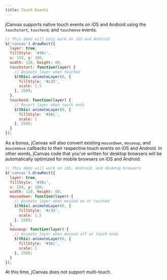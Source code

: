 ```yaml
---
title: Touch Events
---
```


jCanvas supports native touch events on iOS and Android using the `touchstart`, `touchend`, and `touchmove` events.

```javascript
// This demo will only work on iOS and Android
$('canvas').drawRect({
  layer: true,
  fillStyle: '#36c',
  x: 150, y: 100,
  width: 120, height: 80,
  touchstart: function(layer) {
    // Animate layer when touched
    $(this).animateLayer(0, {
      fillStyle: '#c33',
      scale: 1.5
    }, 250);
  },
  touchend: function(layer) {
    // Revert layer when touch ends
    $(this).animateLayer(0, {
      fillStyle: '#36c',
      scale: 1
    }, 250);
  }
});
```

As a bonus, jCanvas will also convert existing `mousedown`, `mouseup`, and `mousemove` callbacks to their respective touch events on iOS and Android. In other words, jCanvas code that you've written for desktop browsers will be automatically optimized for mobile browsers on iOS and Android.

```javascript
// This demo will work on iOS, Android, and desktop browsers
$('canvas').drawRect({
  layer: true,
  fillStyle: '#36c',
  x: 150, y: 100,
  width: 120, height: 80,
  mousedown: function(layer) {
    // Animate layer when moused on or touched
    $(this).animateLayer(0, {
      fillStyle: '#c33',
      scale: 1.5
    }, 250);
  },
  mouseup: function(layer) {
    // Animate layer when moused off or touch ends
    $(this).animateLayer(0, {
      fillStyle: '#36c',
      scale: 1
    }, 250);
  }
});
```

At this time, jCanvas does not support multi-touch.

